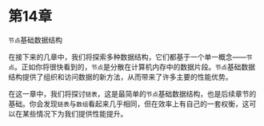 # 第14章

`节点`基础数据结构

在接下来的几章中，我们将探索多种数据结构，它们都基于一个单一概念——`节点`。正如你将很快看到的，`节点`是分散在计算机内存中的数据片段。`节点`基础数据结构提供了组织和访问数据的新方法，从而带来了许多主要的性能优势。

在这一章中，我们将探讨`链表`，这是最简单的`节点`基础数据结构，也是后续章节的基础。你会发现`链表`与`数组`看起来几乎相同，但在效率上有自己的一套权衡，这可以在某些情况下为我们提供性能提升。
